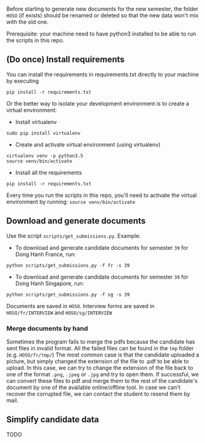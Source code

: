 Before starting to generate new documents for the new semester, the folder `HOSO` (if exists) should be renamed
or deleted so that the new data won't mix with the old one.

Prerequisite: your machine need to have python3 installed to be able to run the scripts in this repo.

## (Do once) Install requirements
You can install the requirements in requirements.txt directly to your machine by executing
```
pip install -r requirements.txt
```
Or the better way to isolate your development environment is to create a virtual environment:

- Install virtualenv
```
sudo pip install virtualenv
```

- Create and activate virtual environment (using virtualenv)
```
virtualenv venv -p python3.5
source venv/bin/activate
```

- Install all the requirements
```
pip install -r requirements.txt
```

Every time you run the scripts in this repo, you'll need to activate the virtual environment by running: `source venv/bin/activate`

## Download and generate documents
Use the script `scripts/get_submissions.py`. Example:
- To download and generate candidate documents for semester `39` for Dong Hanh France, run:
```
python scripts/get_submissions.py -f fr -s 39
```
- To download and generate candidate documents for semester `39` for Dong Hanh Singapore, run:
```
python scripts/get_submissions.py -f sg -s 39
```
Documents are saved in `HOSO`. Interview forms are saved in `HOSO/fr/INTERVIEW` and `HOSO/sg/INTERVIEW`

### Merge documents by hand
Sometimes the program fails to merge the pdfs because the candidate has sent files in invalid format. All the failed files can be found in the `tmp` folder (e.g. `HOSO/fr/tmp/`)
The most common case is that the candidate uploaded a picture, but simply changed the extension of the file to .pdf to be able to upload.
In this case, we can try to change the extension of the file back to one of the format `.png`, `.jpeg` or `.jpg` and try to open them.
If successful, we can convert these files to pdf and merge them to the rest of the candidate's document by one of the available online/offline tool.
In case we can't recover the corrupted file, we can contact the student to resend them by mail.

## Simplify candidate data
TODO